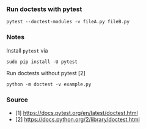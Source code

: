 ### Run doctests with pytest
    pytest --doctest-modules -v fileA.py fileB.py

### Notes
Install `pytest` via

    sudo pip install -U pytest
    
Run doctests without pytest [2]

    python -m doctest -v example.py

### Source
* [1] https://docs.pytest.org/en/latest/doctest.html
* [2] https://docs.python.org/2/library/doctest.html
